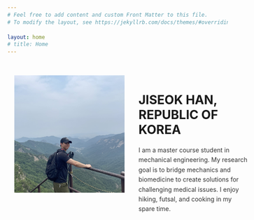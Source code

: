 ```yaml
---
# Feel free to add content and custom Front Matter to this file.
# To modify the layout, see https://jekyllrb.com/docs/themes/#overriding-theme-defaults

layout: home
# title: Home
---
```


<div class="profile">
  <img src="/assets/img/IMG_3929.jpeg" alt="Profile photo" class="profile-image">
  <div class="profile-text">
    <h1>JISEOK HAN, REPUBLIC OF KOREA</h1>
    <p>I am a master course student in mechanical engineering. My research goal is to bridge mechanics and biomedicine to create solutions for challenging medical issues. I enjoy hiking, futsal, and cooking in my spare time.</p>
  </div>
</div>

<style>
/* 1) 프로필 컨테이너 최대 폭 지정 + 가로 중앙 정렬 */
.profile {
  display: flex;
  align-items: flex-start;
  /* 부모보다 작거나 뷰포트보다 작게 고정 너비/퍼센트를 줍니다 */
  width: 50%;          /* 부모 너비의 90% */
  max-width: 1200px;   /* 또는 px 단위 최대값 */
  margin-left: 100 %;
  margin-right: 0 %;    /* 좌우 마진 자동—가운데 정렬 */
  gap: 2rem;
  padding: 2rem 1rem;
}

/* 2) 왼쪽 이미지 영역 */
.profile-image {
  flex: 0 0 50%;        /* 컨테이너 너비의 50% 고정 */
}
.profile-image img {
  width: 50%;
  height: auto;
  display: block;
  border-radius: 8px;
  object-fit: cover;
}

/* 3) 오른쪽 텍스트 영역 */
.profile-text {
  flex: 0 0 100%;
  box-sizing: border-box;
}
.profile-text h2 {
  margin: 0 0 1rem;
  color: #298019;
  font-size: 2rem;
  line-height: 1.2;
}
.profile-text p {
  margin: 0 0 1.5rem;
  line-height: 1.6;
  color: #333;
}
.linkedin-icon {
  font-size: 1.5rem;
  color: #0077B5;
  text-decoration: none;
  display: inline-block;
}

/* 4) 모바일 대응: 768px 이하에선 세로 정렬 */
@media (max-width: 768px) {
  .profile {
    flex-direction: column;
  }
  .profile-image,
  .profile-text {
    flex: 0 0 auto;
    width: 100%;
  }
  .profile-text {
    margin-top: 1.5rem;
  }
}
</style>
